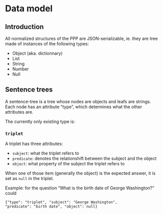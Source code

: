 # Data model

## Introduction

All normalized structures of the PPP are JSON-serializable, ie. they are
tree made of instances of the following types:

* Object (aka. dictionnary)
* List
* String
* Number
* Null


## Sentence trees

A sentence-tree is a tree whose nodes are objects and leafs are strings.
Each node has an attribute “type”, which determines what the other
attributes are.

The currently only existing type is:

### `triplet`

A triplet has three attributes:

* `subject`: what the triplet refers to
* `predicate`: denotes the relationshift between the subject and the
  object
* `object`: what property of the subject the triplet refers to

When one of those item (generally the object) is the expected answer,
it is set as `null` in the triplet.

Example: for the question “What is the birth date of George Washington?”
could 

```
{"type": "triplet", "subject": "George Washington",
"predicate": "birth date", "object": null}
```
